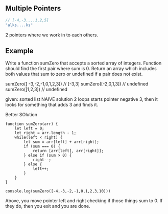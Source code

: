 ## Multiple Pointers

```js
// [-4,-3....1,2,5]
"alks....ks"
```

2 pointers where we work in to each others.

## Example
Write a function sumZero that accepts a sorted array of integers. Function should find the first pair where sum is 0. Return an array which includes both values that sum to zero or undefined if a pair does not exist.

sumZero([ -3,-2,-1,0,1,2,3]) // [-3,3]
sumZero([-2,0,1,3]) // undefined
sumZero([1,2,3]) // undefined

given: sorted list
NAIVE solution 
2 loops
starts pointer negative 3, then it looks for something that adds 3 and finds it.

Better SOlution
```
function sumZero(arr) {
    let left = 0;
    let right = arr.length - 1;
    while(left < right) {
        let sum = arr[left] + arr[right];
        if (sum === 0) {
            return [arr[left], arr[right]];
        } else if (sum > 0) {
            right--;
        } else {
            left++;
        }
    }
}

console.log(sumZero([-4,-3,-2,-1,0,1,2,3,10]))
```
Above, you move pointer left and right checking if those things sum to 0. If they do, then you exit and you are done.

